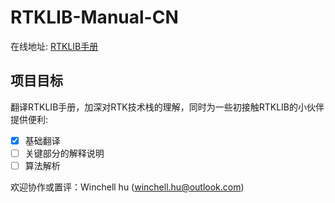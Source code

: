 # RTKLIB-Manual-CN

在线地址: [RTKLIB手册](https://salmoshu.github.io/algorithm/RTKLIB%E6%89%8B%E5%86%8C/01-overview.html)

## 项目目标
翻译RTKLIB手册，加深对RTK技术栈的理解，同时为一些初接触RTKLIB的小伙伴提供便利:

- [x] 基础翻译
- [ ] 关键部分的解释说明
- [ ] 算法解析

欢迎协作或置评：Winchell hu (winchell.hu@outlook.com)
